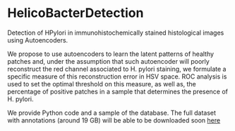 # HelicoBacterDetection
Detection of HPylori in immunohistochemically stained histological images using Autoencoders.

We propose to use autoencoders to learn the latent patterns of healthy
patches and, under the assumption that such autoencoder will poorly reconstruct
the red channel associated to H. pylori staining, we formulate a specific measure
of this reconstruction error in HSV space. ROC analysis is used to set the optimal
threshold on this measure, as well as, the percentage of positive patches in a
sample that determines the presence of H. pylori. 

We provide Python code and a sample of the database. The full dataset with annotations (around 19 GB) will be able to be downloaded soon [here](https://datasets.cvc.uab.es/HelicobacterDataset.zip)

